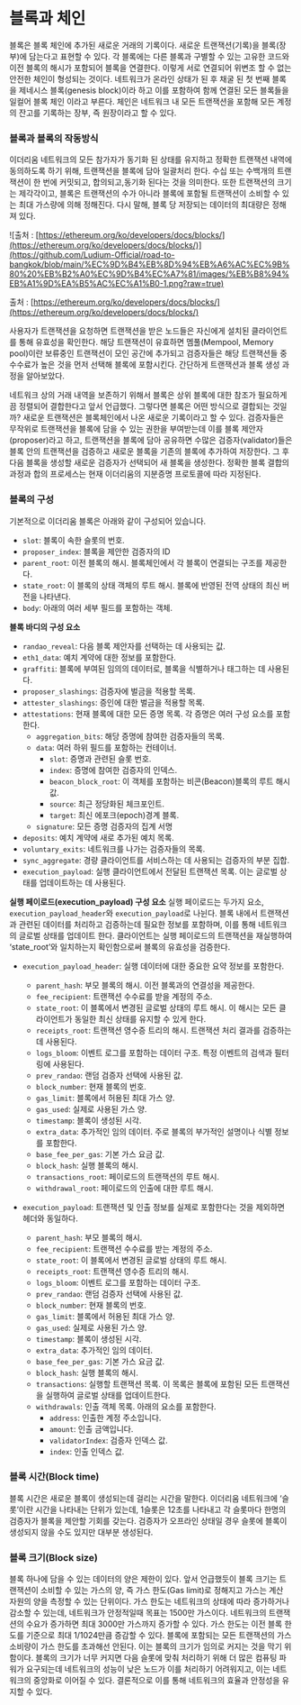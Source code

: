 # 블록과 체인

블록은 블록 체인에 추가된 새로운 거래의 기록이다. 새로운 트랜잭션(기록)을 블록(장부)에 담는다고 표현할 수 있다. 각 블록에는 다른 블록과 구별할 수 있는 고유한 코드와 이전 블록의 해시가 포함되어 블록을 연결한다. 이렇게 서로 연결되어 위변조 할 수 없는 안전한 체인이 형성되는 것이다. 네트워크가 온라인 상태가 된 후 채굴 된 첫 번째 블록을 제네시스 블록(genesis block)이라 하고 이를 포함하여 함께 연결된 모든 블록들을 일컬어 블록 체인 이라고 부른다. 체인은 네트워크 내 모든 트랜잭션을 포함해 모든 계정의 잔고를 기록하는 장부, 즉 원장이라고 할 수 있다.

### 블록과 블록의 작동방식

이더리움 네트워크의 모든 참가자가 동기화 된 상태를 유지하고 정확한 트랜잭션 내역에 동의하도록 하기 위해, 트랜잭션을 블록에 담아 일괄처리 한다. 수십 또는 수백개의 트랜잭션이 한 번에 커밋되고, 합의되고,동기화 된다는 것을 의미한다. 또한 트랜잭션의 크기는 제각각이고, 블록은 트랜잭션의 수가 아니라 블록에 포함될 트랜잭션이 소비할 수 있는 최대 가스량에 의해 정해진다. 다시 말해, 블록 당 저장되는 데이터의 최대량은 정해져 있다.

![출처 : [https://ethereum.org/ko/developers/docs/blocks/](https://ethereum.org/ko/developers/docs/blocks/)](https://github.com/Ludium-Official/road-to-bangkok/blob/main/%EC%9D%B4%EB%8D%94%EB%A6%AC%EC%9B%80%20%EB%B2%A0%EC%9D%B4%EC%A7%81/images/%EB%B8%94%EB%A1%9D%EA%B5%AC%EC%A1%B0-1.png?raw=true)

출처 : [https://ethereum.org/ko/developers/docs/blocks/](https://ethereum.org/ko/developers/docs/blocks/)

사용자가 트랜잭션을 요청하면 트랜잭션을 받은 노드들은 자신에게 설치된 클라이언트를 통해 유효성을 확인한다. 해당 트랜잭션이 유효하면 멤풀(Mempool, Memory pool)이란 보류중인 트랜잭션이 모인 공간에 추가되고 검증자들은 해당 트랜잭션들 중 수수료가 높은 것을 먼저 선택해 블록에 포함시킨다. 간단하게 트랜잭션과 블록 생성 과정을 알아보았다.

네트워크 상의 거래 내역을 보존하기 위해서 블록은 상위 블록에 대한 참조가 필요하게끔 정렬되어 결합한다고 앞서 언급했다. 그렇다면 블록은 어떤 방식으로 결합되는 것일까? 새로운 트랜잭션은 블록체인에서 나온 새로운 기록이라고 할 수 있다. 검증자들은 무작위로 트랜잭션을 블록에 담을 수 있는 권한을 부여받는데 이를 블록 제안자(proposer)라고 하고, 트랜잭션을 블록에 담아 공유하면 수많은 검증자(validator)들은 블록 안의 트랜잭션을 검증하고 새로운 블록을 기존의 블록에 추가하여 저장한다. 그 후 다음 블록을 생성할 새로운 검증자가 선택되어 새 블록을 생성한다. 정확한 블록 결합의 과정과 합의 프로세스는 현재 이더리움의 지분증명 프로토콜에 따라 지정된다.

### 블록의 구성

기본적으로 이더리움 블록은 아래와 같이 구성되어 있습니다.

- `slot`: 블록이 속한 슬롯의 번호.
- `proposer_index`: 블록을 제안한 검증자의 ID
- `parent_root`: 이전 블록의 해시. 블록체인에서 각 블록이 연결되는 구조를 제공한다.
- `state_root`: 이 블록의 상태 객체의 루트 해시. 블록에 반영된 전역 상태의 최신 버전을 나타낸다.
- `body`: 아래의 여러 세부 필드를 포함하는 객체.

**블록 바디의 구성 요소**

- `randao_reveal`: 다음 블록 제안자를 선택하는 데 사용되는 값.
- `eth1_data`: 예치 계약에 대한 정보를 포함한다.
- `graffiti`: 블록에 부여된 임의의 데이터로, 블록을 식별하거나 태그하는 데 사용된다.
- `proposer_slashings`: 검증자에 벌금을 적용할 목록.
- `attester_slashings`: 증인에 대한 벌금을 적용할 목록.
- `attestations`: 현재 블록에 대한 모든 증명 목록. 각 증명은 여러 구성 요소를 포함한다.
    - `aggregation_bits`: 해당 증명에 참여한 검증자들의 목록.
    - `data`: 여러 하위 필드를 포함하는 컨테이너.
        - `slot`: 증명과 관련된 슬롯 번호.
        - `index`: 증명에 참여한 검증자의 인덱스.
        - `beacon_block_root`: 이 객체를 포함하는 비콘(Beacon)블록의 루트 해시값.
        - `source`: 최근 정당화된 체크포인트.
        - `target`: 최신 에포크(epoch)경계 블록.
    - `signature`: 모든 증명 검증자의 집계 서명
- `deposits`: 예치 계약에 새로 추가된 예치 목록.
- `voluntary_exits`: 네트워크를 나가는 검증자들의 목록.
- `sync_aggregate`: 경량 클라이언트를 서비스하는 데 사용되는 검증자의 부분 집합.
- `execution_payload`: 실행 클라이언트에서 전달된 트랜잭션 목록. 이는 글로벌 상태를 업데이트하는 데 사용된다.

**실행 페이로드(execution_payload) 구성 요소**
실행 페이로드는 두가지 요소, `execution_payload_header`와 `execution_payload`로 나뉜다. 블록 내에서 트랜잭션과 관련된 데이터를 처리하고 검증하는데 필요한 정보를 포함하며, 이를 통해 네트워크의 글로벌 상태를 업데이트 한다. 클라이언트는 실행 페이로드의 트랜잭션을 재실행하여 ‘state_root’와 일치하는지 확인함으로써 블록의 유효성을 검증한다.

- `execution_payload_header`: 실행 데이터에 대한 중요한 요약 정보를 포함한다.
    - `parent_hash`: 부모 블록의 해시. 이전 블록과의 연결성을 제공한다.
    - `fee_recipient`: 트랜잭션 수수료를 받을 계정의 주소.
    - `state_root`: 이 블록에서 변경된 글로벌 상태의 루트 해시. 이 해시는 모든 클라이언트가 동일한 최신 상태를 유지할 수 있게 한다.
    - `receipts_root`: 트랜잭션 영수증 트리의 해시. 트랜잭션 처리 결과를 검증하는 데 사용된다.
    - `logs_bloom`: 이벤트 로그를 포함하는 데이터 구조. 특정 이벤트의 검색과 필터링에 사용된다.
    - `prev_randao`: 랜덤 검증자 선택에 사용된 값.
    - `block_number`: 현재 블록의 번호.
    - `gas_limit`: 블록에서 허용된 최대 가스 양.
    - `gas_used`: 실제로 사용된 가스 양.
    - `timestamp`: 블록이 생성된 시각.
    - `extra_data`: 추가적인 임의 데이터. 주로 블록의 부가적인 설명이나 식별 정보를 포함한다.
    - `base_fee_per_gas`: 기본 가스 요금 값.
    - `block_hash`: 실행 블록의 해시.
    - `transactions_root`: 페이로드의  트랜잭션의 루트 해시.
    - `withdrawal_root`: 페이로드의 인출에 대한 루트 해시.
    
- `execution_payload`: 트랜잭션 및 인출 정보를 실제로 포함한다는 것을 제외하면 헤더와 동일하다.
    - `parent_hash`: 부모 블록의 해시.
    - `fee_recipient`: 트랜잭션 수수료를 받는 계정의 주소.
    - `state_root`: 이 블록에서 변경된 글로벌 상태의 루트 해시.
    - `receipts_root`: 트랜잭션 영수증 트리의 해시.
    - `logs_bloom`: 이벤트 로그를 포함하는 데이터 구조.
    - `prev_randao`: 랜덤 검증자 선택에 사용된 값.
    - `block_number`: 현재 블록의 번호.
    - `gas_limit`: 블록에서 허용된 최대 가스 양.
    - `gas_used`: 실제로 사용된 가스 양.
    - `timestamp`: 블록이 생성된 시각.
    - `extra_data`: 추가적인 임의 데이터.
    - `base_fee_per_gas`: 기본 가스 요금 값.
    - `block_hash`: 실행 블록의 해시.
    - `transactions`: 실행할 트랜잭션 목록. 이 목록은 블록에 포함된 모든 트랜잭션을 실행하여 글로벌 상태를 업데이트한다.
    - `withdrawals`: 인출 객체 목록. 아래의 요소를 포함한다.
        - `address`: 인출한 계정 주소입니다.
        - `amount`: 인출 금액입니다.
        - `validatorIndex`: 검증자 인덱스 값.
        - `index`: 인출 인덱스 값.

### 블록 시간(Block time)

블록 시간은 새로운 블록이 생성되는데 걸리는 시간을 말한다. 이더리움 네트워크에 ‘슬롯’이란 시간을 나타내는 단위가 있는데, 1슬롯은 12초를 나타내고 각 슬롯마다 한명의 검증자가 블록을 제안할 기회를 갖는다. 검증자가 오프라인 상태일 경우 슬롯에 블록이 생성되지 않을 수도 있지만 대부분 생성된다. 

### 블록 크기(Block size)

블록 하나에 담을 수 있는 데이터의 양은 제한이 있다. 앞서 언급했듯이 블록 크기는 트랜잭션이 소비할 수 있는 가스의 양, 즉 가스 한도(Gas limit)로 정해지고 가스는 계산 자원의 양을 측정할 수 있는 단위이다. 가스 한도는 네트워크의 상태에 따라 증가하거나 감소할 수 있는데, 네트워크가 안정적일때 목표는 1500만 가스이다. 네트워크의 트랜잭션의 수요가 증가하면 최대 3000만 가스까지 증가할 수 있다. 가스 한도는 이전 블록 한도를 기준으로 최대 1/1024만큼 증감할 수 있다. 블록에 포함되는 모든 트랜잭션의 가스 소비량이 가스 한도를 초과해선 안된다. 이는 블록의 크기가 임의로 커지는 것을 막기 위함이다. 블록의 크기가 너무 커지면 다음 슬롯에 맞춰 처리하기 위해 더 많은 컴퓨팅 파워가 요구되는데 네트워크의 성능이 낮은 노드가 이를 처리하기 어려워지고, 이는 네트워크의 중앙화로 이어질 수 있다. 결론적으로 이를 통해 네트워크의 효율과 안정성을 유지할 수 있다.
